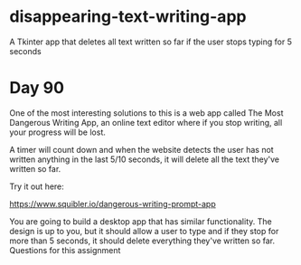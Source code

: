 # disappearing-text-writing-app
A Tkinter app that deletes all text written so far if the user stops typing for 5 seconds

Day 90
============
One of the most interesting solutions to this is a web app called The Most Dangerous Writing App, an online text editor where if you stop writing, all your progress will be lost.

A timer will count down and when the website detects the user has not written anything in the last 5/10 seconds, it will delete all the text they've written so far.

Try it out here:

https://www.squibler.io/dangerous-writing-prompt-app

You are going to build a desktop app that has similar functionality. The design is up to you, but it should allow a user to type and if they stop for more than 5 seconds, it should delete everything they've written so far.
Questions for this assignment
